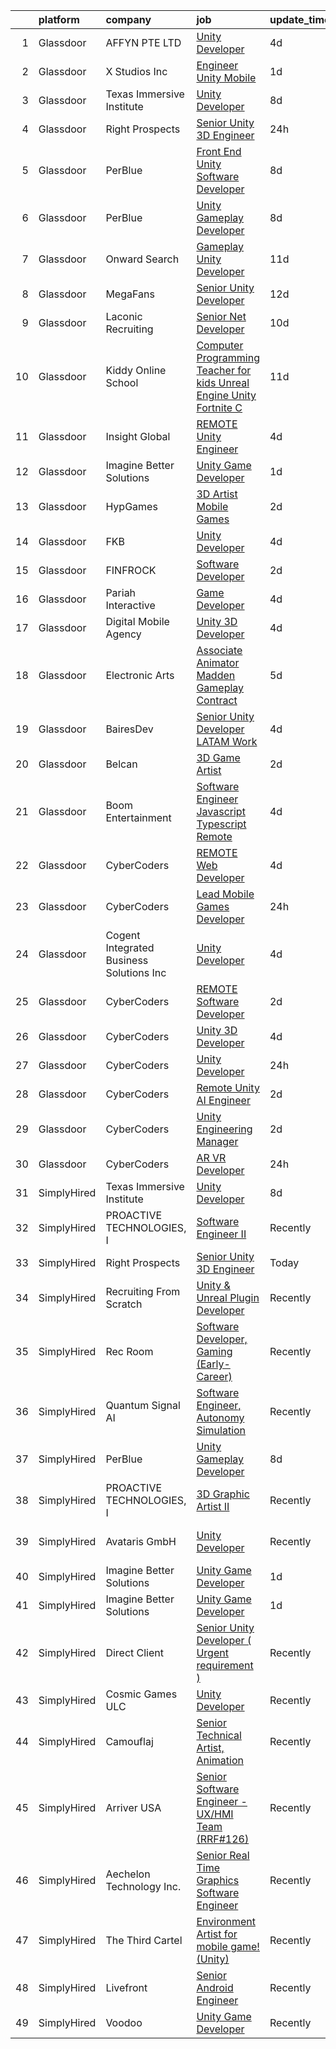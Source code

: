 

|    | platform    | company                                  | job                                                                                                                                                                                                                                                                                                                                                                                                                                                                                                                                                                                                                                                                                                                                                                                                                                                                                                                                                                                                                                                                                                                                                                                                                                                                                                                                                                                                | update_time   | location                      |
|---:|:------------|:-----------------------------------------|:---------------------------------------------------------------------------------------------------------------------------------------------------------------------------------------------------------------------------------------------------------------------------------------------------------------------------------------------------------------------------------------------------------------------------------------------------------------------------------------------------------------------------------------------------------------------------------------------------------------------------------------------------------------------------------------------------------------------------------------------------------------------------------------------------------------------------------------------------------------------------------------------------------------------------------------------------------------------------------------------------------------------------------------------------------------------------------------------------------------------------------------------------------------------------------------------------------------------------------------------------------------------------------------------------------------------------------------------------------------------------------------------------|:--------------|:------------------------------|
|  1 | Glassdoor   | AFFYN PTE  LTD                           | [Unity Developer](https://www.glassdoor.com/partner/jobListing.htm?pos=119&ao=1136043&s=58&guid=0000018137c7b5f2a21c449bb7066f80&src=GD_JOB_AD&t=SR&vt=w&cs=1_734074db&cb=1654498244469&jobListingId=1007910100781&jrtk=3-0-1g4rsfdh1r17i801-1g4rsfdhgkuh3800-aa5aa916dd6afc97-)                                                                                                                                                                                                                                                                                                                                                                                                                                                                                                                                                                                                                                                                                                                                                                                                                                                                                                                                                                                                                                                                                                                   | 4d            | Marina, CA                    |
|  2 | Glassdoor   | X Studios  Inc                           | [Engineer  Unity  Mobile ](https://www.glassdoor.com/partner/jobListing.htm?pos=123&ao=1136043&s=58&guid=0000018137c7b5f2a21c449bb7066f80&src=GD_JOB_AD&t=SR&vt=w&ea=1&cs=1_b77281c0&cb=1654498244469&jobListingId=1007917558705&jrtk=3-0-1g4rsfdh1r17i801-1g4rsfdhgkuh3800-a22164169fefab8f-)                                                                                                                                                                                                                                                                                                                                                                                                                                                                                                                                                                                                                                                                                                                                                                                                                                                                                                                                                                                                                                                                                                     | 1d            | Winter Park, FL               |
|  3 | Glassdoor   | Texas Immersive Institute                | [Unity Developer](https://www.glassdoor.com/partner/jobListing.htm?pos=121&ao=1136043&s=58&guid=0000018137c7b5f2a21c449bb7066f80&src=GD_JOB_AD&t=SR&vt=w&ea=1&cs=1_b2c45439&cb=1654498244469&jobListingId=1007900253279&jrtk=3-0-1g4rsfdh1r17i801-1g4rsfdhgkuh3800-36c1e5a380a31356-)                                                                                                                                                                                                                                                                                                                                                                                                                                                                                                                                                                                                                                                                                                                                                                                                                                                                                                                                                                                                                                                                                                              | 8d            | Remote                        |
|  4 | Glassdoor   | Right Prospects                          | [Senior Unity 3D Engineer](https://www.glassdoor.com/partner/jobListing.htm?pos=130&ao=1136043&s=58&guid=0000018137c7b5f2a21c449bb7066f80&src=GD_JOB_AD&t=SR&vt=w&ea=1&cs=1_41039d7f&cb=1654498244469&jobListingId=1007918418391&jrtk=3-0-1g4rsfdh1r17i801-1g4rsfdhgkuh3800-a81af1d152e200a1-)                                                                                                                                                                                                                                                                                                                                                                                                                                                                                                                                                                                                                                                                                                                                                                                                                                                                                                                                                                                                                                                                                                     | 24h           | Remote                        |
|  5 | Glassdoor   | PerBlue                                  | [Front End Unity Software Developer](https://www.glassdoor.com/partner/jobListing.htm?pos=124&ao=1136043&s=58&guid=0000018137c7b5f2a21c449bb7066f80&src=GD_JOB_AD&t=SR&vt=w&ea=1&cs=1_0dcfd4ba&cb=1654498244469&jobListingId=1007900012677&jrtk=3-0-1g4rsfdh1r17i801-1g4rsfdhgkuh3800-256a94bc436b735d-)                                                                                                                                                                                                                                                                                                                                                                                                                                                                                                                                                                                                                                                                                                                                                                                                                                                                                                                                                                                                                                                                                           | 8d            | Madison, WI                   |
|  6 | Glassdoor   | PerBlue                                  | [Unity Gameplay Developer](https://www.glassdoor.com/partner/jobListing.htm?pos=120&ao=1136043&s=58&guid=0000018137c7b5f2a21c449bb7066f80&src=GD_JOB_AD&t=SR&vt=w&ea=1&cs=1_702c6e82&cb=1654498244469&jobListingId=1007900012660&jrtk=3-0-1g4rsfdh1r17i801-1g4rsfdhgkuh3800-593582ce072f9faa-)                                                                                                                                                                                                                                                                                                                                                                                                                                                                                                                                                                                                                                                                                                                                                                                                                                                                                                                                                                                                                                                                                                     | 8d            | Madison, WI                   |
|  7 | Glassdoor   | Onward Search                            | [Gameplay Unity Developer](https://www.glassdoor.com/partner/jobListing.htm?pos=116&ao=1110586&s=58&guid=0000018137c7b5f2a21c449bb7066f80&src=GD_JOB_AD&t=SR&vt=w&cs=1_68a06960&cb=1654498244468&jobListingId=1007892491440&cpc=334ABAF5D42DC775&jrtk=3-0-1g4rsfdh1r17i801-1g4rsfdhgkuh3800-604ec7c89dc00296--6NYlbfkN0B7YoEZZ2QAGDyEGGmBPAUWSHc1Mt3sMCn9FehKcWA3w0R0aH9tn_iPRPZmwuOkWsw66kNGM0BlqXSZ4xyJaYDjvZgbCZWBkYIzGWY2nu3DcjBGMO3tZN6ViFnuXTmYnBqcKsGG3AjiyS8hp-XMjd9EmGDp9HruRT-ZkZOy1LU7ffnk5vYWCBtboT0WU0SJWTj85i-F0f0KoolSe4d3V5avJ8bZ3o2mZxvAxYfQeIxEOIQZ-OGoFyWA3Ew2HvoIGCQQ8V-6qRvXqTvpD7jsNGlsAmHVdfFxo4D-FBL2nisK410zqhfh67Heen2taadQxnysZ6HGIzyQqFMO9uHbgZxlTDmY7qb1FHrjkUzHM9q4z_Q7RkT0O11wr1FOZHPmhHSvF-qwFOKcYFd5yZ6fRQSeVFY5xPi1sj9Y4eapo7dXy_Av5QRaNelYC7QpUfC4Q9y1w1WJlz-sgEEvgKcdUXhWo5zm7-Ep2I-NJyGtbrU_zdQl5eM-sKYYtnzNwF9BdMgYj-5RUVJu7DGns1bDrOinqMoSa66Z96FbkEWWxzl4GdAAxzgi_2yQg0nv_-uJf6k8heMHB-X_Js2zNr1pm9ih9bCy47AmBez3qIhwGHhUNgupzbVFBVMeg1kKUnomMz69GCNruf5CxoxhLBCJKv0HGJRNrow7wk2GdBHAZG0gQN8fDh7sPAA9o93Dy61bX5A09iW_NJSHXoqt_BCS5_THw6Sv7wo8cKkhOzEp1MKe2ksEcaA1vKSQbcTi5xOJDiwaBlZYHMgaSOgCsSXNLb9zo7p6IrEaXBkq1Fvj5HNLPkf4oxfBdxrs8i6hbs7P5ik4GrBxh9WFCwtIcHQPc0Mnv6mPedZahRwKWNrPijpkfLIcs8NjsUYjzdHkXakpseGTcqNEAE8WJnJ-dWoiN_aRDuoOIf_m8rbJFiUjHD2rfFlt2-4ucaHmcmd20ywhwTAz_r2cWLR3ErbKq_6auKbjMCV46nd21Rmu4IQAtpG-djB5d4Xeh-16)                     | 11d           | San Francisco, CA             |
|  8 | Glassdoor   | MegaFans                                 | [Senior Unity Developer](https://www.glassdoor.com/partner/jobListing.htm?pos=122&ao=1136043&s=58&guid=0000018137c7b5f2a21c449bb7066f80&src=GD_JOB_AD&t=SR&vt=w&ea=1&cs=1_c96372c5&cb=1654498244469&jobListingId=1007890065982&jrtk=3-0-1g4rsfdh1r17i801-1g4rsfdhgkuh3800-7494c105188b1235-)                                                                                                                                                                                                                                                                                                                                                                                                                                                                                                                                                                                                                                                                                                                                                                                                                                                                                                                                                                                                                                                                                                       | 12d           | Remote                        |
|  9 | Glassdoor   | Laconic Recruiting                       | [Senior  Net Developer](https://www.glassdoor.com/partner/jobListing.htm?pos=106&ao=1110586&s=58&guid=0000018137c7b5f2a21c449bb7066f80&src=GD_JOB_AD&t=SR&vt=w&ea=1&cs=1_de6c52ac&cb=1654498244466&jobListingId=1007896079805&cpc=59DF70BB7E75A6DF&jrtk=3-0-1g4rsfdh1r17i801-1g4rsfdhgkuh3800-a911d0f3ad265dea--6NYlbfkN0DdJbhHBYXEWBLZdlxQXj7QWc-IkEPIf_iUNPDm2ENCvRHUS7W1up0zzpBhKD7lNfZPPnaLqw3Y6pATd6V5TUDLJ0iiBN7jVliiLhFxypYbodHZZUNh6bqynTg5yJxUC2iasWaGttvIVbXLVm-mii45y-PtsE6_TAP-5g2EdRQALCpMwPM1zDOEiYxXmVfhFqXt66OUueKnOs7RWk2lpCj-Rl-vtVHbV_pjU_QbarfroS2u9bhm6QRaEf2cFJgr_P4N8kJYY3oXBVjl709bPeAcUEfP80m7RNvTi0L3DdedLKZYR3vbcfZF931TXeuYlgKWoQAykabVToy2p5ykIoHJ5YkVA7fM7_0npu7PEdaN7OevmZhlTUK7TpWdvcPtJGp9MGHjFmzomQhsoP2g1GhnU8-pTc5LfxePFh69_Jbr7_Rj0UQ8uxfhauZVkvoYj-YJqCyGPr-OrIoV-bjb-4BvSQkkVdKhz6gsZTp-INqWBoI-GQf4TIBa0GmgyaVHJbfjEOSrKMxP_g%3D%3D)                                                                                                                                                                                                                                                                                                                                                                                                                                                                                                                       | 10d           | Remote                        |
| 10 | Glassdoor   | Kiddy Online School                      | [Computer Programming Teacher for kids  Unreal Engine  Unity  Fortnite  C  ](https://www.glassdoor.com/partner/jobListing.htm?pos=127&ao=1136043&s=58&guid=0000018137c7b5f2a21c449bb7066f80&src=GD_JOB_AD&t=SR&vt=w&ea=1&cs=1_35a24e58&cb=1654498244469&jobListingId=1007893073551&jrtk=3-0-1g4rsfdh1r17i801-1g4rsfdhgkuh3800-a3b041f56562de4f-)                                                                                                                                                                                                                                                                                                                                                                                                                                                                                                                                                                                                                                                                                                                                                                                                                                                                                                                                                                                                                                                   | 11d           | Remote                        |
| 11 | Glassdoor   | Insight Global                           | [REMOTE Unity Engineer](https://www.glassdoor.com/partner/jobListing.htm?pos=118&ao=1110586&s=58&guid=0000018137c7b5f2a21c449bb7066f80&src=GD_JOB_AD&t=SR&vt=w&cs=1_ac684296&cb=1654498244468&jobListingId=1007909793749&cpc=9908D8D4413DBB8A&jrtk=3-0-1g4rsfdh1r17i801-1g4rsfdhgkuh3800-23fc2363979a054e--6NYlbfkN0BKkHZu3wF05EeDimN_p6sYpKCMArvwa95YdH7UpkaBCqc7l59Erwqcl6jKZ7tqOrxmefIRXxWnyeBbFRn6G6RcUVOV2IBPUD-fLG3BjzGcxXwK6QKuYGoeR5bzwx1WDg0eD_g4A7Mkea2uiBidZ5jEaP8d-sMZHMfHuBFa6Y9wmDjsIgKucP8RJhg4WULyK4No8o0wDcGKV5A5wWhAnLETfoVincSpb2UrjZ1Hnacz-D8OBuC1w_RPPTpwEtmMONX5BQ3roQeHSYZkmfl-U45jq42H2R-OEngIszLzuWKjhMT19ci_2GyX7_eGpdAHKznTzH6XP4HcVIzdEFQnfUz2lsuTDJ_v-wGZ6xHKq0Rni1yQbOntNchGv4JEsdVxCyac466ztlEGPPPhDQKStXC9Ih7w8U_T0qdAN6gjtN-6feRYHnvIPfipYaKz3mZSCj5yfj5hj7-UYwSk-423IAShfmJ20XrywZRoeffz1zQFxw%3D%3D)                                                                                                                                                                                                                                                                                                                                                                                                                                                                                                                                                            | 4d            | Seattle, WA                   |
| 12 | Glassdoor   | Imagine Better Solutions                 | [Unity Game Developer](https://www.glassdoor.com/partner/jobListing.htm?pos=102&ao=1110586&s=58&guid=0000018137c7b5f2a21c449bb7066f80&src=GD_JOB_AD&t=SR&vt=w&ea=1&cs=1_6a001af7&cb=1654498244465&jobListingId=1007917427508&cpc=A0637F14311B9419&jrtk=3-0-1g4rsfdh1r17i801-1g4rsfdhgkuh3800-c2d1346d0428e990--6NYlbfkN0CsW0yOOErrPaG5tr-BFqe8u61UuAK-0wTtTOw4Wd_TPaVkpTFAq4wYHL5CuwYocxIHQukWmjnPiUuHNhhzRQDYJxwfLWdULrRk90Ud-QFiebCDweya13hNyUTHIPGfVfamhbvLEGpIJasN77SyK9LyQUkTHrNjVHIqqTkoX0ArISvgSkjxqw25LR51FLLtctdqZJz0SxG9w7W0eyKIejA_lyqpYna-ULvjXRHEkXHt_53xMMWDLpWtDyDVe7rhXQ8F4hTO-NxCIqZUc3S9ipnqO3HXhyh4UPKVyVkOYJEnwfUyVrtmnyT6Bb_8mCm-jpi339JPFKGi7_TTnstWWOtbQScULNpf6UCpeD8ooxDcVkCcgzrnHI5KSTPFEQXUBAgzBR6Xsjz0TUsSeXaPJ59FbM0eV9nMGZVYrn0fe4hY6lmqlmWe-FjuzaScoQTqJsPkM1DOUl1F7kOGMsgDjDIjj_D20YkasT-Q9G3V29nASUB7drTSCBv2YXJyD8xnjKE%3D)                                                                                                                                                                                                                                                                                                                                                                                                                                                                                                                                      | 1d            | Remote                        |
| 13 | Glassdoor   | HypGames                                 | [3D Artist  Mobile Games ](https://www.glassdoor.com/partner/jobListing.htm?pos=101&ao=1110586&s=58&guid=0000018137c7b5f2a21c449bb7066f80&src=GD_JOB_AD&t=SR&vt=w&ea=1&cs=1_fa396d6e&cb=1654498244465&jobListingId=1007916365424&cpc=83BAEFB8A33E57F7&jrtk=3-0-1g4rsfdh1r17i801-1g4rsfdhgkuh3800-ca8f2def660d101e--6NYlbfkN0AO-lx13pzomzdSppJUWL3QXsQT8oyFk4U4LWH8QC50ColyNbWeS4BJuCdB0g7j-ichUndFoqMQMIjg28lh84pnuXem5sggZtu-4uDoA0G6hLM72uaDTaPXheFgrXPZacbY3XUGpnsNy2Ao9vtH-bxBOcHnzHfThsestPkxI-M6c6z0qluvQRNZHnCwxf7RC-isLs6jl0xdbrEoPPAQM9Pz9aZERafiuOEvXKHR8QMs2GMFeM_IzMz0Nlf8tSC4mjTy-dMW8cM9M95e4Q4feIKUa-Bh8VekVO9Gh4pG-9-NJmJoCrJvhikLRRhBCu4Tu0DG1Aa2aT6Ny6ihXum3FTry3_1epGuZiiT53dY6SSUe_jCu4XHWzDeRtn926Ahy7HqUUjz49pDtKqa46Kyn3DYyl_iIRZgXf_D3MKufhYXqSJO7LLCHFybK9zlmnvl6h97kPRb7lrYdoWSsqwp4tHY8LV_4CTM3mGvw78V5rQVxhQhRWCKnPi_sA6ZppXIiTj_oxKC42rpwlQ%3D%3D)                                                                                                                                                                                                                                                                                                                                                                                                                                                                                                                    | 2d            | Remote                        |
| 14 | Glassdoor   | FKB                                      | [Unity Developer](https://www.glassdoor.com/partner/jobListing.htm?pos=129&ao=1136043&s=58&guid=0000018137c7b5f2a21c449bb7066f80&src=GD_JOB_AD&t=SR&vt=w&ea=1&cs=1_d8d7e9bb&cb=1654498244469&jobListingId=1007909584890&jrtk=3-0-1g4rsfdh1r17i801-1g4rsfdhgkuh3800-a0e20881976fd38c-)                                                                                                                                                                                                                                                                                                                                                                                                                                                                                                                                                                                                                                                                                                                                                                                                                                                                                                                                                                                                                                                                                                              | 4d            | Philadelphia, PA              |
| 15 | Glassdoor   | FINFROCK                                 | [Software Developer](https://www.glassdoor.com/partner/jobListing.htm?pos=103&ao=1110586&s=58&guid=0000018137c7b5f2a21c449bb7066f80&src=GD_JOB_AD&t=SR&vt=w&ea=1&cs=1_4f2569db&cb=1654498244465&jobListingId=1007915939256&cpc=55FC80EBF760BBE8&jrtk=3-0-1g4rsfdh1r17i801-1g4rsfdhgkuh3800-1cd8cc764be7a5c0--6NYlbfkN0C3s6SQssVyjM0TBjXC5cY90NsFTu6k7iXDnyh6Xjam_YN7XQxmbM10FTkIBffx5sr6xSNuLsw3fTJOor70f4_jnZ6M5NSozn_Wojce9YrZ8YC-oaDV3OGpSK2nfYS1ZojVWmbQ9GHWuZ8nXqmrWGyW2CUdDHwUft3dIQvdU5QzOdrnWt8GakXrhZub1oj03S0jwyGKJ-EOuTG4qGDRAlbtTtp7_wp5KK6amJhpWXJWuSQIzDSpxUhh7j2wsXwUdnv4oJ8UOJlEDKHhe9HcIqpXBorGuRHv2LNbDttM0ogWx5CSW6i1O0KOdw6M04XPOouFFYojuG5HGyNgMHFx2qiXIQ10kE15dtfjRnMHjkR-HFVzpjkAIdiIGtx0iHUgqXj8OKc6o7MT49_lszzmJZf7ws1L6qeYfmkduoxX5riKpcuLdL5glS-IEPjrzkwMJSpe-APxbf95Ahh0OpGGPD6lX4LVEjGiWbN4LxAqefYAR14-DMLBxd8gMlyDDDCU2R5LbJXiw50whg%3D%3D)                                                                                                                                                                                                                                                                                                                                                                                                                                                                                                                          | 2d            | Apopka, FL                    |
| 16 | Glassdoor   | Pariah Interactive                       | [Game Developer](https://www.glassdoor.com/partner/jobListing.htm?pos=104&ao=1110586&s=58&guid=0000018137c7b5f2a21c449bb7066f80&src=GD_JOB_AD&t=SR&vt=w&ea=1&cs=1_9b6af8c4&cb=1654498244465&jobListingId=1007910497616&cpc=AA718BBA0476CE1A&jrtk=3-0-1g4rsfdh1r17i801-1g4rsfdhgkuh3800-4d2685c642961731--6NYlbfkN0BBGG9LMNqL16EzDx9S3nKk4b6IwprgSJginr0DZD_oW-LxatidhHjS4P3_5EjShmhzwsonSR2_V2F8JMWJbwjba8XWc5lwGNhNl4SNeOpHYBRFuSPhRIt78DK3aF4WVE-4y1fkn_xFbWj6yS-mZSJPHrU9M6MHJOf6odO2OrWxSU9hPiLT1c1Xr2svOeZ8ktungX8adgh-5uMTdofXRIs-IZkCTphrCj7euV7slRP3K1s--aaAz-aKp2QewTemP8A7cp0Ayi5lyYmb-2fG786pR0dgc99gMjL4nxezzqQZFdu6vSK8NyzNxRqXnwMnPKiBObbzMXeHoko85MXM2JgLqpY7P4NPskmQOqSnGa82UCJ4Wn5ZKqjlUxPEb2wKdhTZfh09Snx7iefXBEOXMqTfABu37kMwRAO-8OPKrL8DYVst2SDMxmBXQ5Z7-8T10oUXbuV5-iybhjnNhWsyDgG1BGur5QhEO0-c9Q6yMWIt0pHKJrjiq-SoR-7HtOWAya1zx-YfzVya1A%3D%3D)                                                                                                                                                                                                                                                                                                                                                                                                                                                                                                                              | 4d            | Brooklyn, NY                  |
| 17 | Glassdoor   | Digital Mobile Agency                    | [Unity 3D Developer](https://www.glassdoor.com/partner/jobListing.htm?pos=128&ao=1136043&s=58&guid=0000018137c7b5f2a21c449bb7066f80&src=GD_JOB_AD&t=SR&vt=w&ea=1&cs=1_8b23ced5&cb=1654498244469&jobListingId=1007909713890&jrtk=3-0-1g4rsfdh1r17i801-1g4rsfdhgkuh3800-b2b1a5f14e6f4c14-)                                                                                                                                                                                                                                                                                                                                                                                                                                                                                                                                                                                                                                                                                                                                                                                                                                                                                                                                                                                                                                                                                                           | 4d            | Remote                        |
| 18 | Glassdoor   | Electronic Arts                          | [Associate Animator   Madden Gameplay  Contract ](https://www.glassdoor.com/partner/jobListing.htm?pos=126&ao=1136043&s=58&guid=0000018137c7b5f2a21c449bb7066f80&src=GD_JOB_AD&t=SR&vt=w&cs=1_d188cfa1&cb=1654498244469&jobListingId=1007905394850&jrtk=3-0-1g4rsfdh1r17i801-1g4rsfdhgkuh3800-247d4ad8b5c88765-)                                                                                                                                                                                                                                                                                                                                                                                                                                                                                                                                                                                                                                                                                                                                                                                                                                                                                                                                                                                                                                                                                   | 5d            | Orlando, FL                   |
| 19 | Glassdoor   | BairesDev                                | [Senior Unity Developer  LATAM  Work](https://www.glassdoor.com/partner/jobListing.htm?pos=105&ao=1110586&s=58&guid=0000018137c7b5f2a21c449bb7066f80&src=GD_JOB_AD&t=SR&vt=w&cs=1_25c2eb61&cb=1654498244465&jobListingId=1007909598042&cpc=8795CF9063CD573D&jrtk=3-0-1g4rsfdh1r17i801-1g4rsfdhgkuh3800-1cf08de7a6090fe4--6NYlbfkN0BfEGkshao4EhrCCf7LYqKO8VNtf9vkQrewuI3DmTR_-FNjQOZq6FDCm1wcPTrdsPfGE-gNHWD7afn7fO2xpDlL7VsoX6KhU8P_Vitdah9wbX0eLXhKf7RXmEs0SGaHZc1wVCPpSOib9HNIROqubLYGIbrWIoEwoGmxkckc2SqGWCVByrS3zCvhnL0IToL80uxM7I73QRFMj6h53Ft-jF1E03VE5cikcOwPcVO0clZ60I4bkmWfwVCynB3IPSxeiGrOzwVE7hTHYsLqEQk8h-PSaFYqIoK9VHLxTI520S6tGgJn5d_R_7S5gbWAZVUUUDkhnzUsxubHaBvFmxRhnjgK8tfKsExEV1h5yPfJRyagoOvJX_gddHjzPvuZwAlnJdDvPkxy5F5tJ6-mBwFOmwgD-2Gc-lr4_rdHo8TodtAWorn2fKc6SwGCbZHW_zHs29eigQ2pfBju2B9LOUg-IiOb5XPiixkQBZ9rAZKuBj3AuyiUYZtKCWs0iauiK62bjYX9w4Nc-g3qRXVSiUFznaz10_NDgumJmMFYSSDImNU-f71YZxB9i6NKa47npX0-ceS1rZemDXRladsiIDNoMURP)                                                                                                                                                                                                                                                                                                                                                                                                                                          | 4d            | Colon, PA                     |
| 20 | Glassdoor   | Belcan                                   | [3D Game Artist](https://www.glassdoor.com/partner/jobListing.htm?pos=114&ao=1110586&s=58&guid=0000018137c7b5f2a21c449bb7066f80&src=GD_JOB_AD&t=SR&vt=w&ea=1&cs=1_65e66abf&cb=1654498244469&jobListingId=1007917213226&cpc=654405A9B1E0A9F5&jrtk=3-0-1g4rsfdh1r17i801-1g4rsfdhgkuh3800-a9e92b03005ee125--6NYlbfkN0DXzDzZ1Oulz9LSjzVbF8otUHEujJfFPwzVdyJWZPnyGBC-xHtBtebw1siL0zRHvfMNkuOLLq-jLCCbYKU-sTEGF6LjNOX5OiiZhHv2n2DnCyTRAWlJOH_KK-aptb1uatP51RcqVGbszEgO-Unm6SP35JakMO6kjqfTFnamDT8WK32mz6TXLQaZLdO2maWk3EJon-D8KtTG2w2lqV-9ZcOi4rWvqqGVNnxQ_2Rv_c8ftkTUbnaMVO_LYFYunSRRelTqv-W7uml-1tbQoukf0VioguTEQAu2D3a5CECCkPZYQgfdBEQsSH56hz3B1-cRQr1byu1Xjb6FciYs3qEzOwTBFJ5I9ZB1fsRQb8t1pCyCBptg5v1-PiKTJnPOC4SMrmOROLYf2SGRkw6TPI0rJVBZ-nI-0yqiQh5qgZxChFiWSahpfpjeqqFyTbEQ_Zi78LE9byLGkA4lJTeZMJ9Jz493vKe2SbQN6ypN_4SH1EGbt3-pAiePO3GO8HTzDlix2U5MYftCyNrWVwndlzTAYlu2czQ_dh2uM_VcqiIls6j3AALSXeWc-dwIl-0mtZaVn1eUXG8xcMcgA7dfoPNODeexx0yFS_HiRuX2PCyYUXEAA6mtxJtvtjYAPBf0BGhzyDQ_0aLZlSb9W6gtn7ZqGw4Csc-Y3T2T6Y1M2NTt8ksM_qcrIRofRupSznSOcIeAsI2cUa48EK77gvUOnE10SmRCHpbsnaNOlijFH6QfPubsveGTxgeA1BK6Ub9ZoD7C-ipufhwdEPzMcdZhp6tVf8VDMhUK4ToPl3gATkcfuuuVBwiZQnYmfYVgstCcPjp1YCM%3D)                                                                                                                                                                                                            | 2d            | Seattle, WA                   |
| 21 | Glassdoor   | Boom Entertainment                       | [Software Engineer   Javascript   Typescript   Remote](https://www.glassdoor.com/partner/jobListing.htm?pos=107&ao=1110586&s=58&guid=0000018137c7b5f2a21c449bb7066f80&src=GD_JOB_AD&t=SR&vt=w&cs=1_369a86d7&cb=1654498244466&jobListingId=1007910114200&cpc=1160948BCBA38B5B&jrtk=3-0-1g4rsfdh1r17i801-1g4rsfdhgkuh3800-9b136a28b569ef77--6NYlbfkN0ALEJiboVHAlQP_0x4wwqprg0iVifP72Mr-d5262RMIPWoYYKneUHNvZpqyo5AO2RGZuEClONnk85L5XWAae-8lzWJzS0vqA4_gBMbzAvUlihNbe1ZrA53VuyRtEjfJH72BOtZk48S-BexzmVj_j8fYzagFfVNrTGv7zEf5jLeDtoQX3fJIOnuvGyDJu31i4h5M6VNt5s3gHPNX3OVBhxdhp-7ZzWT_bH6QWMMCjbwoGFUaGqSn2A2EGOSXGk8Q9HcqC3-DmbznKhA9mZoLXiRt2hYrE2Fxb8He9glx8DhnP5TNL0APENq-vVs6LJn75r4pKcJs0wxER9j_kTd-dv9msk6jmQ_Euzx4fY8twYAy9U1IXjgXNPAVjZIO9Giei72nETUgi1fivjbexPrMBwxYqQge4358wK2-l6BtGJeRCwVOOltRvqTOyW6aSWXXZyLzDR_wkLoGQQ%3D%3D)                                                                                                                                                                                                                                                                                                                                                                                                                                                                                                                                                             | 4d            | Remote                        |
| 22 | Glassdoor   | CyberCoders                              | [REMOTE Web Developer](https://www.glassdoor.com/partner/jobListing.htm?pos=115&ao=1110586&s=58&guid=0000018137c7b5f2a21c449bb7066f80&src=GD_JOB_AD&t=SR&vt=w&ea=1&cs=1_13732c60&cb=1654498244469&jobListingId=1007910337608&cpc=FD1C1DA32C38CFA7&jrtk=3-0-1g4rsfdh1r17i801-1g4rsfdhgkuh3800-75c9fd0a0b95ffa5--6NYlbfkN0CpFJQzrgRR8WqXWK1qKKEqALWJw739KlKqr2H-MSI4eoBlI4EFrmor2FYZMP3muM3TXX6WUUAUQWQ9OcJLC4z2Tt3OL61gVC4Hxbji2yeim0lUOQjlay2mTY80lcZtexvcYu1uDbQIZnECZb5Ta_XKaN-4vvUIs0r6cKwCtf218INzBZspqiLzbeaYQvavFv7_e1JzgGRGFLk5pY4SXskQB0ulZZ8k5Sql_Y314ndWMMcwzaqXNAZON2KWqQiAkPsX0-9EsF-_koJwRiksOEWM56zjhc6dSO5gNvwW1XdvCGO7M0kDs83zhsAZZZB3F9o5cxr2anc2YaqXG-hihXx76sDGJlgmNcPtTbPR2w9OlgDOnQFPmm46LG1xm7WF4C8_uuLeeHijuJ802xEc4KkcP2cK0U5BSqyJpMyrDVzqd7QpHc_qNwdeVFkaPPpYDfTgKisvr49GGONS_J7yHdSnhzB0atX-ekG90S4D-tgglc3JA0QnkOXpnntx4-OCuQpNLXz3Jeu2ytyh1u17-7oxVZLMw0i4QjKPmL0t9q7TdNslF9NVomSOdGeinjCbdCaEgXkn7i3uJTnhiEaG0WK6Lt9OYEusfK1WbNh_InXMoouCv6DNNeMgkWcfg9e9llpYKt4V3t6iCIi4cMnK19XfmNW5-kDAz_5v_2bRc_brgIr7xISiG4spQD1PvAsai532Pp-ZL-RPQynoBxWBI4CwtnbfXNW5kj0OiRFE4ZF_y0WheBzf2IqDDT-H6C7znYHFsRnMyciC28yFfqhInowOFrOGvGdmJcDTBIvEk6zqqPdhOziYTAPmkmihThgWfdpN5GyBdERb9qkMvoNjgB2p25bs7oIQRWoyxCfsVO2ry_3DAOr47ebUulANo9qmIprGh6nrmj3H3EPID7iSKumEL-BYXnqPQaM6beltD92SzegLtbRfgy7Zzf7Cydd-unD-MvG593n9jtzNicUCh_hFlC24r71bUwpp4SIeqXIHpMaVcQOhgNF8)                    | 4d            | Atlanta, GA                   |
| 23 | Glassdoor   | CyberCoders                              | [Lead Mobile Games Developer](https://www.glassdoor.com/partner/jobListing.htm?pos=113&ao=1110586&s=58&guid=0000018137c7b5f2a21c449bb7066f80&src=GD_JOB_AD&t=SR&vt=w&ea=1&cs=1_5c2520fa&cb=1654498244468&jobListingId=1007918404216&cpc=3DB599BF2F4828F0&jrtk=3-0-1g4rsfdh1r17i801-1g4rsfdhgkuh3800-54acd39b3ae5b311--6NYlbfkN0CpFJQzrgRR8WqXWK1qKKEqALWJw739KlKqr2H-MSI4eoBlI4EFrmor2FYZMP3muM2bw0ZwD-Avd6w-vrs8Tkb_idgV7_tpT3swYYMb3hj2P4EptCqutYj2LFUfoCJIWwAf5ORgfTovrlpwmd9UKdDPqk27h545EQflmvP-0fhCQb6cpDmkbhi7HS36GXeS7XcDV3awLHMojtnYqE7Tj-QqZbDN7VSPrOQveJvcjzOYfaIurilm1OxhALhcR3MiEAfT06SkjSSJBE5cke5i71n4nuIydWZolo_h9a6LoyQ-Y3ogvh_zu8MnrIXxmKC_2l9rexPyDjebPto_kiDXPEOd3kocP9weofgDA67PsVmU1JMQwL0UoD0GXIae4BJZZhMwnxIoYPqjwM1wc0eblAOuZ-32eV2mcajQc9CDZ9hCVbdYQraWTmSwo0t9WXiLNnKL65C08FKJSkGSEhlATwSHlDQNDH7ZJfRL0UkE7Z4sx48U-YJhEq5KvaxM_2Zqlw-E6KjQxdltISHZQDzsuDz_uGouRdNgJ_KOc-fzBWKDHnt6QsrmzRIsYZ6D6cgCNzWMFqw5SFou6Ps7666ogI_SMVoGLbpLgCS0nlPLYcP-QcW5NLJdGyZT9QJkTJK_IqHUBnDc-eWDbdVWDXP45BE3UgAbAVnrEHK90KPe_NtOIuVSLeIX5PNUhTpkVgK__aaXFpjMCunBOusx87fh5U5ex6ODFMbQvHIY7bpEoBddWZULCJR9BdeaqU7BybYqlTNzUNUOxsk8EV_iZDDfc3VUOWltun4QSKX3wW8K7a3GJd744B5kwOty7z0tCqeZu3FdsomJtL_ZQJAvg3btyfaZEHebRayJC-0LY1i_rSh72jDMy4tg7SwW5feuwkpg43bGC3Q9TBwWJk4Yx-1VfGVVDzlvGxV6cq7_ADkBqtP15G16f85sybjOHRAFf6GE6XkXPXItsLIqfjn1pm79aP6qTRB4UsiCWe3sH-Uz-ggFGtbbRJvB0bPW)             | 24h           | Atlanta, GA                   |
| 24 | Glassdoor   | Cogent Integrated Business Solutions Inc | [Unity Developer](https://www.glassdoor.com/partner/jobListing.htm?pos=125&ao=1136043&s=58&guid=0000018137c7b5f2a21c449bb7066f80&src=GD_JOB_AD&t=SR&vt=w&ea=1&cs=1_1ca978d2&cb=1654498244469&jobListingId=1007910004926&jrtk=3-0-1g4rsfdh1r17i801-1g4rsfdhgkuh3800-79357d7d37a0e3e7-)                                                                                                                                                                                                                                                                                                                                                                                                                                                                                                                                                                                                                                                                                                                                                                                                                                                                                                                                                                                                                                                                                                              | 4d            | Sunnyvale, CA                 |
| 25 | Glassdoor   | CyberCoders                              | [REMOTE Software Developer](https://www.glassdoor.com/partner/jobListing.htm?pos=111&ao=1110586&s=58&guid=0000018137c7b5f2a21c449bb7066f80&src=GD_JOB_AD&t=SR&vt=w&ea=1&cs=1_4aa5d270&cb=1654498244468&jobListingId=1007916565309&cpc=B076152010A3B66C&jrtk=3-0-1g4rsfdh1r17i801-1g4rsfdhgkuh3800-1ee1124e69bd2b0d--6NYlbfkN0CpFJQzrgRR8WqXWK1qKKEqALWJw739KlKqr2H-MSI4eoBlI4EFrmor2FYZMP3muM2NZR54erBHcO3doMh_ONO68z160EumSi_uhEBszYneQBJOGXRIEB-vAP05ADR1XvnwkZRNEByyDwZ8oK3s2fmVeETFoeFxnsiM3jLhlOdjNQxxUB5HwDLDqEp2lEuWhECKS-WqGOKh6glGuxxmPEiqzxv-wgDa5T6ywoVq2_gpw44GAsQXHd--U7WpCi6wA36CF_S0LqEtI2D9xvy3fsmU403hDSEiF889naFfeJq_ul9A9re4kERnsysUh78s1ihVv5kjPOrpiAZs6q4yVJiWTJIbdMSf7aRed1VtEZtawNZXxepSxxN9oJHqTCPtjpJrWa6OzVJqCJQTSVkjKWDi5aeqccnvx4Dfr41NLKSEWHR5rCDviVfuF5x05JsLr9ZnFF360o0KsfIWzW_vXK7BZtpJobc-dVP8NKiV8bBedibKINwWqSLznDIiXqlLXjoPk72eoJNhKCwcNsZriQsrHUV7-hK7kA4fJSsPWmBbylYAsQ8eSIMcChrIF-7fpD1V3PHhDH-KTg_jHBC73wu-cDj0R5UfXTytJGqe4nhl5GDd2zXugFinpK0qrowgkyB4zYxRIh7_AzF_EPej_bGv0JZzq3gJ3bH6-HHu1L9pH9wbZLC7bVqo3Jnu5-wqVkHQIXneTSKAClT0THON-N-a9JcW1lcwSpshEQAV_iN7FSf4dYiGf0ghCYWyOCDAGiZ55clAgnliKw162Sgco-e0qyVmH9t1cAOroMWfwpU7WHnP7DmAGrXvPRckMyBsbWhZBqWQgLAMt_d82b7ftlCNLxZag-BWga4tu6eQsA2NjCyXGfzXaj86G-Q-1KUi3onn4TLYEQEf3stpFciYkr6NnpQuZwks_5XQ7E1Ncle0oDoJXegpRkvvLi29EFvTb6ANLCP_jKr2hWOHV62Jau1iDqU4DTQe5KUnsZgPU70v_RbDk8bAOnGqVHbaZxazYLY%3D) | 2d            | Tampa, FL                     |
| 26 | Glassdoor   | CyberCoders                              | [Unity 3D Developer](https://www.glassdoor.com/partner/jobListing.htm?pos=109&ao=1110586&s=58&guid=0000018137c7b5f2a21c449bb7066f80&src=GD_JOB_AD&t=SR&vt=w&ea=1&cs=1_0e57e3b5&cb=1654498244468&jobListingId=1007910345773&cpc=B076152010A3B66C&jrtk=3-0-1g4rsfdh1r17i801-1g4rsfdhgkuh3800-9a20e9641637c9a4--6NYlbfkN0CpFJQzrgRR8WqXWK1qKKEqALWJw739KlKqr2H-MSI4eoBlI4EFrmor2FYZMP3muM3gKtSVVRGDvvrClVyOggM5xbj5W3kO_sCg4NG8z4Lpbwlwm9R2f-2lUWbizLbqAAsY_WPOqvzQ2AXTw4xu2rd__lBrzfY__D-1jlxQ1WE6zMlzzuAT9SXjSH5aUsFU_JTwXvEFX3Oqk20f4ON5v1MvJO-NNJJuDWPsUf7Sj0mPJOffTwj59Jsv_4_9mlAXjIhCOqsSUCVnwkjErWwJK3enq_oxiQtec1LHSfN1HmQPj8HVeG9vWiM-aDRbWohwaSleKf5y4kg8A4yt_JtPrA30_FexO3hHsN-OfAjVKV3orKiQCjed7RcN5zg1P2IITSUQReTp7KmJd3A4-jaUCps75SBTFC4PTRJhHlRS-qeN5vR-nq0IaSTl6NKvfl2emc-FgsBPIzhl8U3q0wuJC-DNSVZ6rawkALS6F2I56QNcjDChQoME0U3emn4TSOe2ior-tSKrbMimyCDN_l3hago9OdWqjNLpvenUjFVb9hV-g1beRHgOj422gj30kpqVcs5IB5ZTWti47-9BGcBVQ6TINk008I3aREqcb-_-YfQm2c1PhnweNqGQc87mv9kanc8yvZLH4JKIgCI8yMSnkKvrxB-sHbazoT7l2l6ZYJXg2P3gtTxIsAxP4m8rDH3QHmlr66bm2-sePszZaYvDW6OSLHfLCSqDvrfy_kaLOnOShhpBqJIv06vF0LKEc-fq69GeEtBVoSvT9-dS4s9AoOB-SqWGVonUSDY5ouSZZgSl_G-BpO0KPbVpAzdoXjrnYg0010qxo7QIwP2qBmywFHWM0aCb51MY7t-ph8njQ4PNku4OLteklQVJV-DvhOV9_BJK4ZbaqyRKxwT6dPBeSSWh1A4AXzP_lBFxnDPIMDbjpzaK0LSyL5fnnSLydU8irBsl3xNNPf3ZxS2MsElEjXek8KA6aFoL4Vw%3D)                                        | 4d            | Los Angeles, CA               |
| 27 | Glassdoor   | CyberCoders                              | [Unity Developer](https://www.glassdoor.com/partner/jobListing.htm?pos=108&ao=1110586&s=58&guid=0000018137c7b5f2a21c449bb7066f80&src=GD_JOB_AD&t=SR&vt=w&ea=1&cs=1_8f8d8276&cb=1654498244467&jobListingId=1007918404228&cpc=47CFDC01B3F81FAC&jrtk=3-0-1g4rsfdh1r17i801-1g4rsfdhgkuh3800-d848673354a4b93e--6NYlbfkN0CpFJQzrgRR8WqXWK1qKKEqALWJw739KlKqr2H-MSI4eoBlI4EFrmor2FYZMP3muM2bw0ZwD-Avdx_nwoTDfLSEF6SuDiwR3eILoplZfyGYLcuJtg1EQCdu9fB7NyIseDsmAV2noP0XLLZtf40baiZgMVHOr2RK-nBgoyvw-0Gtclwv46uDElOa3co0uoUIcIqT1vJQIrlHZ-FMlISguDOF_u0rGmtxas_1LcF7F2nkLJEOGfoonDzXq-cNLx2VWciixmncAlBZyZJ-DFQRM2b15r2hBFsxmDnf4mSWQsBTHsJIBsIqY9PxtGzmR6t3yfCzVP5P9WBCMOQJswz7FFa7ibZrDr-KrcDRzp-MHCU7XNJ-ttpak2ooCtahF_-OXdLg0pcilTlJ6_FPtfxlwz1a_LmSCIxLR2EQ2YkY_lFDCkgpwViP070lwvrEMC-cAjslZj3CLyMtVJanB3tnpoYWR_ocrmevyVUFbHx9rtIcXjAC8xGUtzPNe2l57OWZR32EOprv8_JxXzJ2DliZV2QoerF4PmS9vIs5in7Ea5TQvsEOYZoXhRogwZIwWsC2yU9feCEQm2SHVI69iugUBBg9yZm69rKdUIkRMm1XwDaySIabKWmK8exzWnzuH0C7hYFEYICDFqYjtb989z4ruoyRmVMQbppiQz-xvZtepRxRqDi9o99E9EDTDIHC1fIFyM4Drkf2Vn3exi1F8lSQfkMVcqPH7JQ8N331dVxFYifNFDbS_RHtkC_6lI1entRaVbA3Xl-BOG7QfsDyfRmoaF8qGpHQVjYI1NaRLV6XP0GYdYKIihZEZa_SLuWPDtNLokzZn7x026p3D6_SZuWiTceuosRtzseZs1c3L02vKeZGCQykNFOVMd-chErh774OWfURXinmz67AXcT55B5hD4g4MBMqOTaETyJ1EPixGIolEYNH2IkNonHKbvxUbSLQUabC7HCD5Br3kWM1uu_kLpqBJ3ItBeITytQ5wG0TWBHWyA%3D%3D)                             | 24h           | West Palm Beach, FL           |
| 28 | Glassdoor   | CyberCoders                              | [Remote Unity AI Engineer](https://www.glassdoor.com/partner/jobListing.htm?pos=110&ao=1110586&s=58&guid=0000018137c7b5f2a21c449bb7066f80&src=GD_JOB_AD&t=SR&vt=w&ea=1&cs=1_85c5f78b&cb=1654498244468&jobListingId=1007916565353&cpc=FD1C1DA32C38CFA7&jrtk=3-0-1g4rsfdh1r17i801-1g4rsfdhgkuh3800-60383477c47bd4dd--6NYlbfkN0CpFJQzrgRR8WqXWK1qKKEqALWJw739KlKqr2H-MSI4eoBlI4EFrmor2FYZMP3muM2NZR54erBHcKRT_gdHIuk-HKLZCAZO9XF7UaUq_tkwPUVABY1hvLPPWUoUKfzv8MFF2VFKI8VOMLP2MfWtmBKzAEBbTsp9gjhvTgsC86cmlUhvHkZZxGDsHepwUIWFNwr9o814C5Jpz6RcUnMRZjyyrwJeBu-JGN7CygR6EkpqpUgli3pNXusG17WkevSanOGZmTUPpP2fn-0jXD4RRxmo5hXdExZFMLceQBpXvNZIRa4l6y7HJAyrhenWM0DmOdv2ebL9UlxmJNbms45J40rWr1_nho0jHciJOer2iCO2Sx2kwZRgU1SQ5mDIncbPFUFLrDhfgB-En9FohDCHU1NodXdqjgUeNb2CBmsLckiit9s8uORnX_dIoJen6uihgcY9cTjaMi4Hj-Se9I8PFmlkX2CrSJCF4Pwd4OxtkeXqbws0-LJxVQsiBmtTxJ67awM6pkDPvTrrGBbWO2IaRulSTGdWpWBw_P31BZHEoJZTrva6_21Oxg2CuGS2jmo3zyh3oK3nL1D7t2C-wHje48NTu_6_jMAl3tPK8RqI9b65pdjf2R2EJcT2460hn8YIYIzdYY_uBYL-NunD1QKNNVHdbyKOnXGd7SPAS1a59SR9CxkLsAYEgU1ymsRN3cF7hIqTsFQ1mBj6O6IIUvV9BwDwRchFWdmZODk7LH6Uyf901GruX-hpdl5oEEc9OfezczrDheE7LeqteXtWfm18t0bUlepmA49p-aT5A5jc49smdxe8RtI4rAuQfBXzBEw9GWai9lVpI3AXeCEwQp6GaMtEf5thWGoYpFLMXf8Lmik4CMGgtMsDsAkYqEolFsS_9EwWtkhO8w-J04Hb6wpBwelQ7UrdukUyKbHhKGCITKLtxtgKALIUpUiD3HlbjUCY5_e6GuxEKAqFFiCjl5-bG-1eP4rLiGg1RyNrdQbiyX5RGw%3D%3D)                    | 2d            | Los Angeles, CA               |
| 29 | Glassdoor   | CyberCoders                              | [Unity Engineering Manager](https://www.glassdoor.com/partner/jobListing.htm?pos=117&ao=1110586&s=58&guid=0000018137c7b5f2a21c449bb7066f80&src=GD_JOB_AD&t=SR&vt=w&ea=1&cs=1_89e0b1e9&cb=1654498244469&jobListingId=1007916566348&cpc=3DB599BF2F4828F0&jrtk=3-0-1g4rsfdh1r17i801-1g4rsfdhgkuh3800-51227e9d64f88b99--6NYlbfkN0CpFJQzrgRR8WqXWK1qKKEqALWJw739KlKqr2H-MSI4eoBlI4EFrmor2FYZMP3muM2NZR54erBHcGYF6utN4VQn1BEVa_fqtgNZw6uWT5YPxnuCnpYNTgc5sAYYjgZ1hUW_cFRL2_u2dVtYvGA6fvawIeJfM_wX7p_XKsNbNaFZxPVtTR9iOkXoc_iH-jVk-FRo9DYLMsU9Tr4xNspTLIV4FCWAx3x_wpoQcRPvOmLzStpivTg4atopE7ExuoFH5LelnkmA4Z3GbB1TIlICcTZkBN1zMS6dVqefoPdURfuNzrGLbAN0jsvb7uGdmpA-kt2qo1Ngn-4_S0VOP6ExfRXEn6ciJvni09Y9AfzpU5yKJa6BxF5s2T32EQeTwaC-ATFcxkmpw6oIdgU-OejuUFzfn__urPhcbRbkFFloJ-FPSqpMwKsULWk5bF0gYADfNR82q219KwOvE5rcbFQY9ZeNjyejWSGENVR--wBlYqrsU5vo2zYhBOmexi93CfBxzf71fV_I_FeXC4mM920VXXBSaenTI8E4eSlNtVUbQfo0ME-tC38wRtfPnW9DogAbmOXyJa4HVGRY3Sco5f42yJ6We04WnCaI13SdxewaAvwmlS1dYtebhkHQDgr6HOAEJ3LUxRzH2tBN9ZONZKIL8PC4ChTCJAIWcLyjf0MeGIyQzjSO3CmsuB8joWS57Tv2P6SZqEG76ygmyvhaFeUPellPqVWPdy7jOSEBh8JM0CH19mw-G1S-QJ-yxP5Tx7U2Qrmp0EdHA8PZrhYlfHGtGvpGlf_KBPQTTJL3vbaSVhiZbg9WTvaUWH3x2Ypj6bq7ZxtupLeEvoc-GEbQ_uv1tA-4mQDIk0eJawu-cBwSi71nexGNpj406Lmdko89YWcwALfKml5norHqCsKBxfHRBdix3gMCaGjOVUp7ikw4yW7yP3dbHdL6ohVpDt57gSuQEscLejfnRxcEGYkXo2jFQxEZrB9MKz3krHqd6HKEMcnBVuuEgy0ViY8h)               | 2d            | Austin, TX                    |
| 30 | Glassdoor   | CyberCoders                              | [AR VR Developer](https://www.glassdoor.com/partner/jobListing.htm?pos=112&ao=1110586&s=58&guid=0000018137c7b5f2a21c449bb7066f80&src=GD_JOB_AD&t=SR&vt=w&ea=1&cs=1_cf39c85a&cb=1654498244468&jobListingId=1007918404073&cpc=3DB599BF2F4828F0&jrtk=3-0-1g4rsfdh1r17i801-1g4rsfdhgkuh3800-48678c0fc4727552--6NYlbfkN0CpFJQzrgRR8WqXWK1qKKEqALWJw739KlKqr2H-MSI4eoBlI4EFrmor2FYZMP3muM2bw0ZwD-Avd1C5O_Nyn28KUhQ9-JUjpLZos3UrSoMlRkDnSxuFzwHu9DtcX5G-MW5nz7n58GKiJh4CRh8MM5Oq8UxDN2zSyGOSm33l1EhddY6tI1BXFhoUdLpHmiug5oJasZjMPIaGgq0ejch4cjQ5cGPHihDozY3eJ_zV3VcudoAFy000h4JOm4N4gjAGtelRmMCbNBIeNQC6DySBEEuby-2_sVu0LM-8TjOpclc9MOgp7D8_3Tg2x1ary81a3dIItJNyqIPb9ogJonx9nLZewn2GVa8ewjGh7aG6QrLY5uaKifq3kxsy1r7tWuSO4xkQLuWLXqWkUZu53FuGDCoAQag9xvmO6Pyra_LDL4lDf1SzQ6d2bxG7tIIne8BNPE-tFMNjlmEYCcVRhCYhDDeA3i3Ihh2jUjJfxTlBJRCpC_Lur1BVtLqdZW_PGqR89ffBtmzKJnsSSSb1dZQPlaBdExYueeWA-D5rTPqCvd_uHqLGZGow0JVopiJCm5aF10MzdYgtU94Kyc6xdx6E5WD6EUygnd7EwEgW-kQvX0AGLrqPFvYJx1fEUfTwUY5-glRC2DCYXil1xETzbCiKPRjFJj_XmNmZ5R_tGgR1utOKARFwROM-8qAziVT12_P7oyIFNAZAl9flQs-5YBaBkKCgY-bU1C_zzsPcfTot8DnaSF1ivbVQikbF5CFLcbscPD9fvk9oaLg1hGBSCuiERXhS8Gw6JXHbn8-bxAwgMNoSPONNesJ6RBTASB6k36fstL7_DNs1jYdNX7kZiqDbqJlTQ_8ISHEJPxmTzYcJm32FrzvcreKMuCv7oQBPAAus0FmTEvN2H6abgSxWVl6WUEFB8ADAuvD1BpFUkZIzVdp5OpTgc6WL4uXFsGawVNJWyr71PKqC34lZY8r5xUWKt1fByvmKn8XZp0M%3D)                                           | 24h           | Cleveland, OH                 |
| 31 | SimplyHired | Texas Immersive Institute                | [Unity Developer](https://www.simplyhired.com/job/xsx4ESwUMkdjW7C0uYGMcHDZ2mGpny2HahBniUJtGFO86Bd48YzTXA?q=unity+developer)                                                                                                                                                                                                                                                                                                                                                                                                                                                                                                                                                                                                                                                                                                                                                                                                                                                                                                                                                                                                                                                                                                                                                                                                                                                                        | 8d            | Remote                        |
| 32 | SimplyHired | PROACTIVE TECHNOLOGIES, I                | [Software Engineer II](https://www.simplyhired.com/job/BRRil7oT7k71Q9H33QsKf7z_vtSwLufOqQ-MqKKvCOjLcvrkuzY6JQ?q=unity+developer)                                                                                                                                                                                                                                                                                                                                                                                                                                                                                                                                                                                                                                                                                                                                                                                                                                                                                                                                                                                                                                                                                                                                                                                                                                                                   | Recently      | Oviedo, FL                    |
| 33 | SimplyHired | Right Prospects                          | [Senior Unity 3D Engineer](https://www.simplyhired.com/job/wmivgBfZdKwEApPVfe9iTFB5eXy_5eswWBOxXDuhHC4PjU2tYom1Pw?q=unity+developer)                                                                                                                                                                                                                                                                                                                                                                                                                                                                                                                                                                                                                                                                                                                                                                                                                                                                                                                                                                                                                                                                                                                                                                                                                                                               | Today         | Remote                        |
| 34 | SimplyHired | Recruiting From Scratch                  | [Unity & Unreal Plugin Developer](https://www.simplyhired.com/job/UMe75aUnLlc27m-WrAkCfnSWBohXsBKzF2aROT1oXyaH8a3Sk7316Q?q=unity+developer)                                                                                                                                                                                                                                                                                                                                                                                                                                                                                                                                                                                                                                                                                                                                                                                                                                                                                                                                                                                                                                                                                                                                                                                                                                                        | Recently      | San Antonio, TX +90 locations |
| 35 | SimplyHired | Rec Room                                 | [Software Developer, Gaming (Early-Career)](https://www.simplyhired.com/job/IfYQ6UpaeLV0dbnbG1hLD9OZ6v-DwuVJeaQqWgTOCbI4FaiKESu8EA?q=unity+developer)                                                                                                                                                                                                                                                                                                                                                                                                                                                                                                                                                                                                                                                                                                                                                                                                                                                                                                                                                                                                                                                                                                                                                                                                                                              | Recently      | Seattle, WA                   |
| 36 | SimplyHired | Quantum Signal AI                        | [Software Engineer, Autonomy Simulation](https://www.simplyhired.com/job/39_WX5gNL4JMx-diKpK-tZt_PCROV9LZYTEP36YEeEFIyG8KNNyzwQ?q=unity+developer)                                                                                                                                                                                                                                                                                                                                                                                                                                                                                                                                                                                                                                                                                                                                                                                                                                                                                                                                                                                                                                                                                                                                                                                                                                                 | Recently      | Saline, MI                    |
| 37 | SimplyHired | PerBlue                                  | [Unity Gameplay Developer](https://www.simplyhired.com/job/IvJ7ES8GB1R925LAdC8lK1VepFLtDvBmrVSMSjeokxhRrOY2A_Zetg?q=unity+developer)                                                                                                                                                                                                                                                                                                                                                                                                                                                                                                                                                                                                                                                                                                                                                                                                                                                                                                                                                                                                                                                                                                                                                                                                                                                               | 8d            | Madison, WI                   |
| 38 | SimplyHired | PROACTIVE TECHNOLOGIES, I                | [3D Graphic Artist II](https://www.simplyhired.com/job/rUpJMyJG4sdmGYohTrn9nwi_6nhdJAyi8caZym2lFVkMkc1WwiQ_0g?q=unity+developer)                                                                                                                                                                                                                                                                                                                                                                                                                                                                                                                                                                                                                                                                                                                                                                                                                                                                                                                                                                                                                                                                                                                                                                                                                                                                   | Recently      | Oviedo, FL                    |
| 39 | SimplyHired | Avataris GmbH                            | [Unity Developer](https://www.simplyhired.com/job/7BfoUlhyfZfuqOV5T9L-kd99V_rNGl0aCIW98hmf5Z9puSQjQ1aCmw?q=unity+developer)                                                                                                                                                                                                                                                                                                                                                                                                                                                                                                                                                                                                                                                                                                                                                                                                                                                                                                                                                                                                                                                                                                                                                                                                                                                                        | Recently      | Puerto Rico +1 location       |
| 40 | SimplyHired | Imagine Better Solutions                 | [Unity Game Developer](https://www.simplyhired.com/job/c_qYrcJlj08HPuWuZ8xpC_R-f9iCanpZYHKvJ2yvsKHcIEu9CD77Tw?q=unity+developer)                                                                                                                                                                                                                                                                                                                                                                                                                                                                                                                                                                                                                                                                                                                                                                                                                                                                                                                                                                                                                                                                                                                                                                                                                                                                   | 1d            | Remote                        |
| 41 | SimplyHired | Imagine Better Solutions                 | [Unity Game Developer](https://www.simplyhired.com/job/c_qYrcJlj08HPuWuZ8xpC_R-f9iCanpZYHKvJ2yvsKHcIEu9CD77Tw?q=unity+developer)                                                                                                                                                                                                                                                                                                                                                                                                                                                                                                                                                                                                                                                                                                                                                                                                                                                                                                                                                                                                                                                                                                                                                                                                                                                                   | 1d            | Remote                        |
| 42 | SimplyHired | Direct Client                            | [Senior Unity Developer ( Urgent requirement )](https://www.simplyhired.com/job/1QfgWgrdSn-JS9vF1SPpVC5X-znRlH3s-fIq-Sms1iD_u-qtJkZASA?q=unity+developer)                                                                                                                                                                                                                                                                                                                                                                                                                                                                                                                                                                                                                                                                                                                                                                                                                                                                                                                                                                                                                                                                                                                                                                                                                                          | Recently      | Remote                        |
| 43 | SimplyHired | Cosmic Games ULC                         | [Unity Developer](https://www.simplyhired.com/job/CQzxQOkk46Im4OnpbVinFCu4NyKxfGwPF2Ii1tlAbmPZC0vBzOyOGw?q=unity+developer)                                                                                                                                                                                                                                                                                                                                                                                                                                                                                                                                                                                                                                                                                                                                                                                                                                                                                                                                                                                                                                                                                                                                                                                                                                                                        | Recently      | Remote                        |
| 44 | SimplyHired | Camouflaj                                | [Senior Technical Artist, Animation](https://www.simplyhired.com/job/8iH_bsG573jnOjp7p57BnGlp-wXuxvrHJoYajPdmaXL3EGloExwCZg?q=unity+developer)                                                                                                                                                                                                                                                                                                                                                                                                                                                                                                                                                                                                                                                                                                                                                                                                                                                                                                                                                                                                                                                                                                                                                                                                                                                     | Recently      | Remote                        |
| 45 | SimplyHired | Arriver USA                              | [Senior Software Engineer - UX/HMI Team (RRF#126)](https://www.simplyhired.com/job/pzBjS-shw--T8KHjNG9CWZQdpxj1pC2BhUwwbrPwDe1HlRS446LhKA?q=unity+developer)                                                                                                                                                                                                                                                                                                                                                                                                                                                                                                                                                                                                                                                                                                                                                                                                                                                                                                                                                                                                                                                                                                                                                                                                                                       | Recently      | Novi, MI                      |
| 46 | SimplyHired | Aechelon Technology Inc.                 | [Senior Real Time Graphics Software Engineer](https://www.simplyhired.com/job/rcdIZu0u86YflWDJtkQswNVvTN3B-3L7qF5--HTYfTqZ6vl6sJ-lpA?q=unity+developer)                                                                                                                                                                                                                                                                                                                                                                                                                                                                                                                                                                                                                                                                                                                                                                                                                                                                                                                                                                                                                                                                                                                                                                                                                                            | Recently      | Overland Park, KS             |
| 47 | SimplyHired | The Third Cartel                         | [Environment Artist for mobile game! (Unity)](https://www.simplyhired.com/job/5WYDNEWV84fNaCCi2aFIXmRA79Qav5OvY6Gfd9qS-L1zk4TlStvL0g?q=unity+developer)                                                                                                                                                                                                                                                                                                                                                                                                                                                                                                                                                                                                                                                                                                                                                                                                                                                                                                                                                                                                                                                                                                                                                                                                                                            | Recently      | Remote                        |
| 48 | SimplyHired | Livefront                                | [Senior Android Engineer](https://www.simplyhired.com/job/GGVyAgw3pv4PFvKHhCtYhqdXeCe0mbTzB4BZAFQ70JAI3wp9enrU2A?q=unity+developer)                                                                                                                                                                                                                                                                                                                                                                                                                                                                                                                                                                                                                                                                                                                                                                                                                                                                                                                                                                                                                                                                                                                                                                                                                                                                | Recently      | Minneapolis, MN               |
| 49 | SimplyHired | Voodoo                                   | [Unity Game Developer](https://www.simplyhired.com/job/5rGxmQu08y_TGPLAYkSkZT_T9DUJt2Yd7jfS-FcibGdTMw1OidJCcw?q=unity+developer)                                                                                                                                                                                                                                                                                                                                                                                                                                                                                                                                                                                                                                                                                                                                                                                                                                                                                                                                                                                                                                                                                                                                                                                                                                                                   | Recently      | Remote                        |